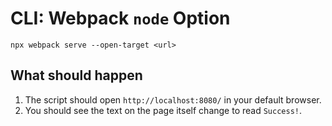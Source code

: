 # CLI: Webpack `node` Option

```shell
npx webpack serve --open-target <url>
```

## What should happen

1. The script should open `http://localhost:8080/` in your default browser.
2. You should see the text on the page itself change to read `Success!`.
